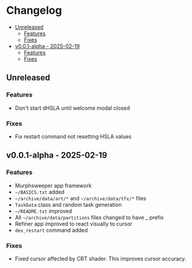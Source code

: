 # Changelog

<!-- mtoc-start -->

* [Unreleased](#unreleased)
  * [Features](#features)
  * [Fixes](#fixes)
* [v0.0.1-alpha - 2025-02-19](#v001-alpha---2025-02-19)
  * [Features](#features-1)
  * [Fixes](#fixes-1)

<!-- mtoc-end -->

## Unreleased

### Features

- Don't start dHSLA until welcome modal closed

### Fixes

- Fix restart command not resetting HSLA values

## v0.0.1-alpha - 2025-02-19

### Features

- Murphsweeper app framework
- `~/BASICS.txt` added
- `~/archive/data/art/*` and `~/archive/data/tfx/*` files
- `TaskData` class and random task generation
- `~/README.txt` improved
- All `~/archive/data/partitions` files changed to have \_ prefix
- Refiner app improved to react visually to cursor
- `dev_restart` command added

### Fixes

- Fixed cursor affected by CRT shader. This improves cursor accuracy.
